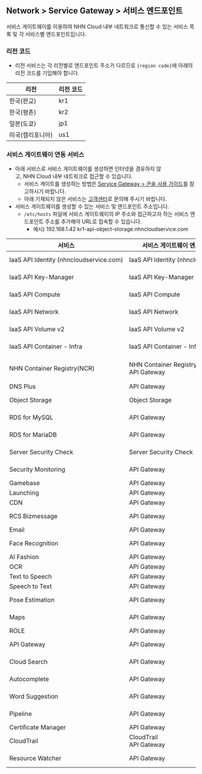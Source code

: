 ## Network > Service Gateway > 서비스 엔드포인트

서비스 게이트웨이를 이용하여 NHN Cloud 내부 네트워크로 통신할 수 있는 서비스 목록 및 각 서비스별 엔드포인트입니다.

### 리전 코드

* 리전 서비스는 각 리전별로 엔드포인트 주소가 다르므로 `{region code}`에 아래의 리전 코드를 기입해야 합니다.

| 리전 | 리전 코드 |
| --- | ----- |
| 한국(판교) | kr1 |
| 한국(평촌) | kr2 |
| 일본(도쿄) | jp1 |
| 미국(캘리포니아) | us1 |

### 서비스 게이트웨이 연동 서비스

* 아래 서비스로 서비스 게이트웨이를 생성하면 인터넷을 경유하지 않고, NHN Cloud 내부 네트워크로 접근할 수 있습니다.
    * 서비스 게이트를 생성하는 방법은 [Service Gateway > 콘솔 사용 가이드](https://docs.nhncloud.com/ko/Network/Service%20Gateway/ko/console-guide/)를 참고하시기 바랍니다.
    * 아래 기재되지 않은 서비스는 [고객센터](https://www.nhncloud.com/kr/support/inquiry)로 문의해 주시기 바랍니다.
* 서비스 게이트웨이를 생성할 수 있는 서비스 및 엔드포인트 주소입니다.
    * `/etc/hosts` 파일에 서비스 게이트웨이의 IP 주소와 접근하고자 하는 서비스 엔드포인트 주소를 추가해야 URL로 접속할 수 있습니다.
        * 예시) 192.168.1.42 kr1-api-object-storage.nhncloudservice.com

| 서비스 | 서비스 게이트웨이 엔드포인트 이름 | 엔드포인트 주소 |
| --- | ------------------ | -------- |
| IaaS API Identity (nhncloudservice.com) | IaaS API Identity (nhncloudservice.com) | https://api-identity-infrastructure.nhncloudservice.com |
| IaaS API Key-Manager | IaaS API Key-Manager | https://{region code}-api-key-manager-infrastructure.nhncloudservice.com |
| IaaS API Compute | IaaS API Compute | https://{region code}-api-instance-infrastructure.nhncloudservice.com |
| IaaS API Network | IaaS API Network | https://{region code}-api-network-infrastructure.nhncloudservice.com |
| IaaS API Volume v2 | IaaS API Volume v2 | https://{region code}-api-block-storage-infrastructure.nhncloudservice.com |
| IaaS API Container - Infra | IaaS API Container - Infra | https://{region code}-api-kubernetes-infrastructure.nhncloudservice.com |
| NHN Container Registry(NCR) | NHN Container Registry(NCR)<br>API Gateway | 사용자 레지스트리 URI<br>https://{region code}-ncr.api.nhncloudservice.com |
| DNS Plus | API Gateway | https://dnsplus.api.nhncloudservice.com |
| Object Storage | Object Storage | https://{region code}-api-object-storage.nhncloudservice.com |
| RDS for MySQL | API Gateway | https://{region code}-rds-mysql.api.nhncloudservice.com |
| RDS for MariaDB | API Gateway | https://{region code}-rds-mariadb.api.nhncloudservice.com |
| Server Security Check | Server Security Check | https://api-serversecuritycheck.nhncloudservice.com |
| Security Monitoring | API Gateway | https://{region code}-secmon.api.nhncloudservice.com |
| Gamebase | API Gateway | https://api-gamebase.nhncloudservice.com|
| Launching | API Gateway | https://launching.api.nhncloudservice.com |
| CDN | API Gateway | https://cdn.api.nhncloudservice.com |
| RCS Bizmessage | API Gateway | https://rcs-bizmessage.api.nhncloudservice.com |
| Email | API Gateway | https://email.api.nhncloudservice.com |
| Face Recognition | API Gateway | https://face-recognition.api.nhncloudservice.com |
| AI Fashion | API Gateway | https://api-aifashion.nhncloudservice.com |
| OCR | API Gateway | https://ocr.api.nhncloudservice.com |
| Text to Speech | API Gateway | https://speech.api.nhncloudservice.com |
| Speech to Text | API Gateway | https://speech.api.nhncloudservice.com |
| Pose Estimation | API Gateway | https://pose-estimation.api.nhncloudservice.com |
| Maps | API Gateway | https://{region code}-maps.api.nhncloudservice.com |
| ROLE | API Gateway | https://role.api.nhncloudservice.com |
| API Gateway | API Gateway | https://{region code}-apigateway.api.nhncloudservice.com |
| Cloud Search | API Gateway | https://{region code}-search.api.nhncloudservice.com |
| Autocomplete | API Gateway | https://{region code}-autocomplete.api.nhncloudservice.com |
| Word Suggestion | API Gateway | https://word-suggestion.api.nhncloudservice.com |
| Pipeline | API Gateway | https://{region code}-pipeline.api.nhncloudservice.com |
| Certificate Manager | API Gateway | https://certmanager.api.nhncloudservice.com |
| CloudTrail | CloudTrail<br>API Gateway | https://cloud-trail.api.nhncloudservice.com |
| Resource Watcher | API Gateway | https://resource-watcher.api.nhncloudservice.com |
